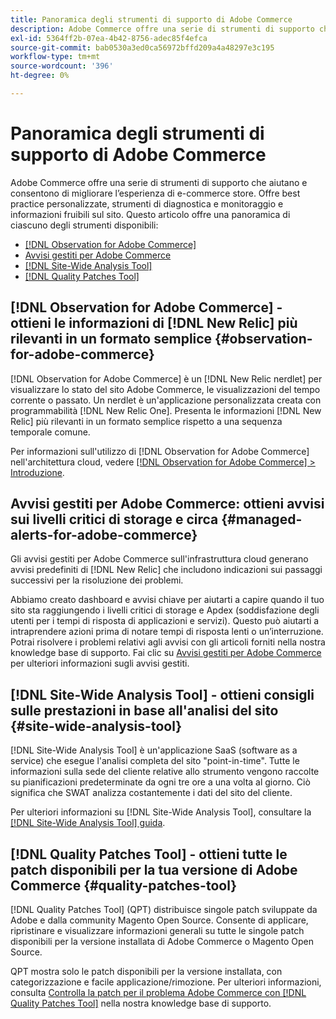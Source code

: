 ```yaml
---
title: Panoramica degli strumenti di supporto di Adobe Commerce
description: Adobe Commerce offre una serie di strumenti di supporto che aiutano e consentono di migliorare l’esperienza di e-commerce store.
exl-id: 5364ff2b-07ea-4b42-8756-adec85f4efca
source-git-commit: bab0530a3ed0ca56972bffd209a4a48297e3c195
workflow-type: tm+mt
source-wordcount: '396'
ht-degree: 0%

---
```


# Panoramica degli strumenti di supporto di Adobe Commerce

Adobe Commerce offre una serie di strumenti di supporto che aiutano e consentono di migliorare l’esperienza di e-commerce store.
Offre best practice personalizzate, strumenti di diagnostica e monitoraggio e informazioni fruibili sul sito.
Questo articolo offre una panoramica di ciascuno degli strumenti disponibili:

* [[!DNL Observation for Adobe Commerce]](#observation-for-adobe-commerce)
* [Avvisi gestiti per Adobe Commerce](#managed-alerts-for-adobe-commerce)
* [[!DNL Site-Wide Analysis Tool]](#site-wide-analysis-tool)
* [[!DNL Quality Patches Tool]](#quality-patches-tool)

## [!DNL Observation for Adobe Commerce] - ottieni le informazioni di [!DNL New Relic] più rilevanti in un formato semplice {#observation-for-adobe-commerce}

[!DNL Observation for Adobe Commerce] è un [!DNL New Relic nerdlet] per visualizzare lo stato del sito Adobe Commerce, le visualizzazioni del tempo corrente o passato. Un nerdlet è un&#39;applicazione personalizzata creata con programmabilità [!DNL New Relic One]. Presenta le informazioni [!DNL New Relic] più rilevanti in un formato semplice rispetto a una sequenza temporale comune.

Per informazioni sull&#39;utilizzo di [!DNL Observation for Adobe Commerce] nell&#39;architettura cloud, vedere [[!DNL Observation for Adobe Commerce] > Introduzione](https://experienceleague.adobe.com/docs/commerce-operations/tools/observation-for-adobe-commerce/intro.html?lang=it).

## Avvisi gestiti per Adobe Commerce: ottieni avvisi sui livelli critici di storage e circa  {#managed-alerts-for-adobe-commerce}

Gli avvisi gestiti per Adobe Commerce sull&#39;infrastruttura cloud generano avvisi predefiniti di [!DNL New Relic] che includono indicazioni sui passaggi successivi per la risoluzione dei problemi.

Abbiamo creato dashboard e avvisi chiave per aiutarti a capire quando il tuo sito sta raggiungendo i livelli critici di storage e Apdex (soddisfazione degli utenti per i tempi di risposta di applicazioni e servizi). Questo può aiutarti a intraprendere azioni prima di notare tempi di risposta lenti o un’interruzione. Potrai risolvere i problemi relativi agli avvisi con gli articoli forniti nella nostra knowledge base di supporto. Fai clic su [Avvisi gestiti per Adobe Commerce](https://experienceleague.adobe.com/it/docs/commerce-operations/tools/managed-alerts-for-adobe-commerce/managed-alerts-for-magento-commerce) per ulteriori informazioni sugli avvisi gestiti.


## [!DNL Site-Wide Analysis Tool] - ottieni consigli sulle prestazioni in base all&#39;analisi del sito {#site-wide-analysis-tool}

[!DNL Site-Wide Analysis Tool] è un&#39;applicazione SaaS (software as a service) che esegue l&#39;analisi completa del sito &quot;point-in-time&quot;. Tutte le informazioni sulla sede del cliente relative allo strumento vengono raccolte su pianificazioni predeterminate da ogni tre ore a una volta al giorno. Ciò significa che SWAT analizza costantemente i dati del sito del cliente.

Per ulteriori informazioni su [!DNL Site-Wide Analysis Tool], consultare la [[!DNL Site-Wide Analysis Tool] guida](https://experienceleague.adobe.com/docs/commerce-operations/tools/site-wide-analysis-tool/intro.html?lang=it).

## [!DNL Quality Patches Tool] - ottieni tutte le patch disponibili per la tua versione di Adobe Commerce {#quality-patches-tool}

[!DNL Quality Patches Tool] (QPT) distribuisce singole patch sviluppate da Adobe e dalla community Magento Open Source. Consente di applicare, ripristinare e visualizzare informazioni generali su tutte le singole patch disponibili per la versione installata di Adobe Commerce o Magento Open Source.

QPT mostra solo le patch disponibili per la versione installata, con categorizzazione e facile applicazione/rimozione. Per ulteriori informazioni, consulta [Controlla la patch per il problema Adobe Commerce con [!DNL Quality Patches Tool]](https://experienceleague.adobe.com/it/docs/commerce-operations/tools/quality-patches-tool/check-patch-for-magento-issue-with-magento-quality-patches) nella nostra knowledge base di supporto.
